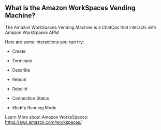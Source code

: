## What is the Amazon WorkSpaces Vending Machine?
The Amazon WorkSpaces Vending Machine is a ChatOps that interacts with Amazon WorkSpaces APIs!

Here are some interactions you can try:

* Create

* Terminate

* Describe

* Reboot

* Rebuild

* Connection Status

* Modify Running Mode


Learn More about Amazon WorksSpaces: https://aws.amazon.com/workspaces/
